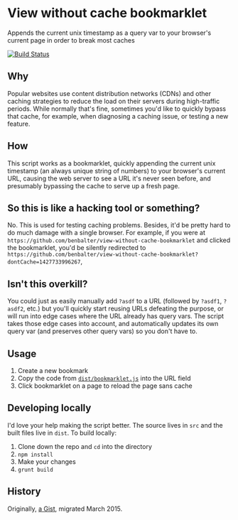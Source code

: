 # View without cache bookmarklet

Appends the current unix timestamp as a query var to your browser's current page in order to break most caches

[![Build Status](https://travis-ci.org/benbalter/view-without-cache-bookmarklet.svg?branch=master)](https://travis-ci.org/benbalter/view-without-cache-bookmarklet)

## Why

Popular websites use content distribution networks (CDNs) and other caching strategies to reduce the load on their servers during high-traffic periods. While normally that's fine, sometimes you'd like to quickly bypass that cache, for example, when diagnosing a caching issue, or testing a new feature.

## How

This script works as a bookmarklet, quickly appending the current unix timestamp (an always unique string of numbers) to your browser's current URL, causing the web server to see a URL it's never seen before, and presumably bypassing the cache to serve up a fresh page.

## So this is like a hacking tool or something?

No. This is used for testing caching problems. Besides, it'd be pretty hard to do much damage with a single browser. For example, if you were at `https://github.com/benbalter/view-without-cache-bookmarklet` and clicked the bookmarklet, you'd be silently redirected to `https://github.com/benbalter/view-without-cache-bookmarklet?dontCache=1427733996267`,

## Isn't this overkill?

You could just as easily manually add `?asdf` to a URL (followed by `?asdf1`, `?asdf2`, etc.) but you'll quickly start reusing URLs defeating the purpose, or will run into edge cases where the URL already has query vars. The script takes those edge cases into account, and automatically updates its own query var (and preserves other query vars) so you don't have to.

## Usage

1. Create a new bookmark
2. Copy the code from [`dist/bookmarklet.js`](dist/bookmark.js) into the URL field
3. Click bookmarklet on a page to reload the page sans cache

## Developing locally

I'd love your help making the script better. The source lives in `src` and the built files live in `dist`. To build locally:

1. Clone down the repo and `cd` into the directory
2. `npm install`
3. Make your changes
4. `grunt build`

## History

Originally, [a Gist](https://gist.github.com/benbalter/1695742), migrated March 2015.
